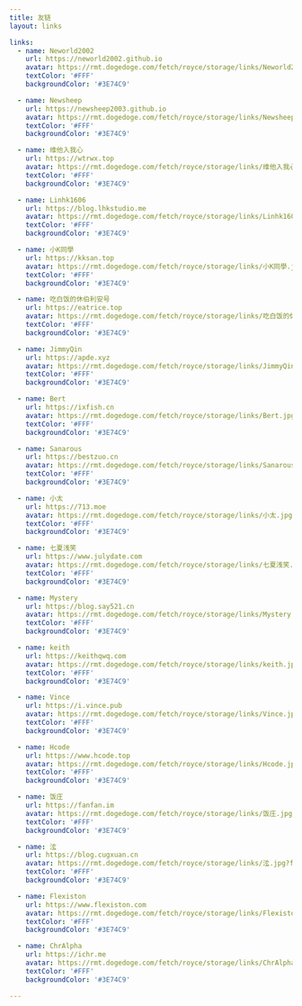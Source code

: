 ```yaml
---
title: 友链
layout: links

links: 
  - name: Neworld2002
    url: https://neworld2002.github.io
    avatar: https://rmt.dogedoge.com/fetch/royce/storage/links/Neworld2002.jpg?fmt=webp&w=100&h=100&q=100
    textColor: '#FFF'
    backgroundColor: '#3E74C9'

  - name: Newsheep
    url: https://newsheep2003.github.io
    avatar: https://rmt.dogedoge.com/fetch/royce/storage/links/Newsheep.jpg?fmt=webp&w=100&h=100&q=100
    textColor: '#FFF'
    backgroundColor: '#3E74C9'

  - name: 维他入我心
    url: https://wtrwx.top
    avatar: https://rmt.dogedoge.com/fetch/royce/storage/links/维他入我心.jpg?fmt=webp&w=100&h=100&q=100
    textColor: '#FFF'
    backgroundColor: '#3E74C9'

  - name: Linhk1606
    url: https://blog.lhkstudio.me
    avatar: https://rmt.dogedoge.com/fetch/royce/storage/links/Linhk1606.jpg?fmt=webp&w=100&h=100&q=100
    textColor: '#FFF'
    backgroundColor: '#3E74C9'

  - name: 小K同學
    url: https://kksan.top
    avatar: https://rmt.dogedoge.com/fetch/royce/storage/links/小K同學.jpg?fmt=webp&w=100&h=100&q=100
    textColor: '#FFF'
    backgroundColor: '#3E74C9'

  - name: 吃白饭的休伯利安号
    url: https://eatrice.top
    avatar: https://rmt.dogedoge.com/fetch/royce/storage/links/吃白饭的休伯利安号.jpg?fmt=webp&w=100&h=100&q=100
    textColor: '#FFF'
    backgroundColor: '#3E74C9'

  - name: JimmyQin
    url: https://apde.xyz
    avatar: https://rmt.dogedoge.com/fetch/royce/storage/links/JimmyQin.jpg?fmt=webp&w=100&h=100&q=100
    textColor: '#FFF'
    backgroundColor: '#3E74C9'

  - name: Bert
    url: https://ixfish.cn
    avatar: https://rmt.dogedoge.com/fetch/royce/storage/links/Bert.jpg?fmt=webp&w=100&h=100&q=100
    textColor: '#FFF'
    backgroundColor: '#3E74C9'

  - name: Sanarous
    url: https://bestzuo.cn
    avatar: https://rmt.dogedoge.com/fetch/royce/storage/links/Sanarous.jpg?fmt=webp&w=100&h=100&q=100
    textColor: '#FFF'
    backgroundColor: '#3E74C9'

  - name: 小太
    url: https://713.moe
    avatar: https://rmt.dogedoge.com/fetch/royce/storage/links/小太.jpg?fmt=webp&w=100&h=100&q=100
    textColor: '#FFF'
    backgroundColor: '#3E74C9'

  - name: 七夏浅笑
    url: https://www.julydate.com
    avatar: https://rmt.dogedoge.com/fetch/royce/storage/links/七夏浅笑.jpg?fmt=webp&w=100&h=100&q=100
    textColor: '#FFF'
    backgroundColor: '#3E74C9'

  - name: Mystery
    url: https://blog.say521.cn
    avatar: https://rmt.dogedoge.com/fetch/royce/storage/links/Mystery.jpg?fmt=webp&w=100&h=100&q=100
    textColor: '#FFF'
    backgroundColor: '#3E74C9'

  - name: keith
    url: https://keithqwq.com
    avatar: https://rmt.dogedoge.com/fetch/royce/storage/links/keith.jpg?fmt=webp&w=100&h=100&q=100
    textColor: '#FFF'
    backgroundColor: '#3E74C9'

  - name: Vince
    url: https://i.vince.pub
    avatar: https://rmt.dogedoge.com/fetch/royce/storage/links/Vince.jpg?fmt=webp&w=100&h=100&q=100
    textColor: '#FFF'
    backgroundColor: '#3E74C9'

  - name: Hcode
    url: https://www.hcode.top
    avatar: https://rmt.dogedoge.com/fetch/royce/storage/links/Hcode.jpg?fmt=webp&w=100&h=100&q=100
    textColor: '#FFF'
    backgroundColor: '#3E74C9'

  - name: 饭庄
    url: https://fanfan.im
    avatar: https://rmt.dogedoge.com/fetch/royce/storage/links/饭庄.jpg?fmt=webp&w=100&h=100&q=100
    textColor: '#FFF'
    backgroundColor: '#3E74C9'

  - name: 泫
    url: https://blog.cugxuan.cn
    avatar: https://rmt.dogedoge.com/fetch/royce/storage/links/泫.jpg?fmt=webp&w=100&h=100&q=100
    textColor: '#FFF'
    backgroundColor: '#3E74C9'

  - name: Flexiston
    url: https://www.flexiston.com
    avatar: https://rmt.dogedoge.com/fetch/royce/storage/links/Flexiston.jpg?fmt=webp&w=100&h=100&q=100
    textColor: '#FFF'
    backgroundColor: '#3E74C9'

  - name: ChrAlpha
    url: https://ichr.me
    avatar: https://rmt.dogedoge.com/fetch/royce/storage/links/ChrAlpha.jpg?fmt=webp&w=100&h=100&q=100
    textColor: '#FFF'
    backgroundColor: '#3E74C9'

---
```

